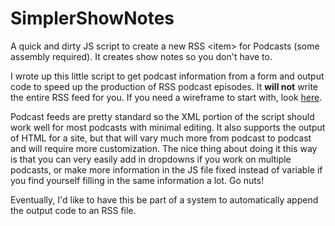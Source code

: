 SimplerShowNotes
================

A quick and dirty JS script to create a new RSS &lt;item&gt; for Podcasts (some assembly required). It creates show notes so you don't have to.

I wrote up this little script to get podcast information from a form and output code to speed up the production of RSS podcast episodes. It **will not** write the entire RSS feed for you. If you need a wireframe to start with, look [here](http://www.podcast411.com/howto_1.html). 

Podcast feeds are pretty standard so the XML portion of the script should work well for most podcasts with minimal editing. It also supports the output of HTML for a site, but that will vary much more from podcast to podcast and will require more customization. The nice thing about doing it this way is that you can very easily add in dropdowns if you work on multiple podcasts, or make more information in the JS file fixed instead of variable if you find yourself filling in the same information a lot. Go nuts!

Eventually, I'd like to have this be part of a system to automatically append the output code to an RSS file.